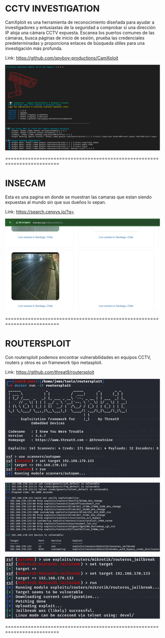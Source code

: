 CCTV INVESTIGATION
===================================

CamXploit es una herramienta de reconocimiento diseñada para ayudar a investigadores y entusiastas de la seguridad a comprobar si una dirección IP aloja una cámara CCTV expuesta. Escanea los puertos comunes de las cámaras, busca páginas de inicio de sesión, prueba las credenciales predeterminadas y proporciona enlaces de búsqueda útiles para una investigación más profunda.

Link: https://github.com/spyboy-productions/CamXploit

![Diagrama explicativo](./image.png)

=========================================================================

INSECAM
=======

Esta es una pagina en donde se muestran las camaras que estan siendo expuestas al mundo sin que sus dueños lo sepan.

Link: https://search.censys.io/?q=

![Diagrama explicativo](./image3.png)

=========================================================================

ROUTERSPLOIT
============

Con routersploit podemos encontrar vulnerabilidades en equipos CCTV, routers y otros es un framework tipo metasploit.

Link: https://github.com/threat9/routersploit

![Diagrama explicativo](./image4.png)

![Diagrama explicativo](./image5.png)

![Diagrama explicativo](./image6.png)


=========================================================================

